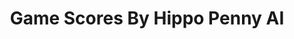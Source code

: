 ---
title: Game Scores By Hippo Penny AI
layout: scoredetail
permalink: /meta-score/multiversus
header:
  teaser: /assets/images/multiversus.jpg
  video:
    id: qX5AUVIAg_o
    provider: youtube
---